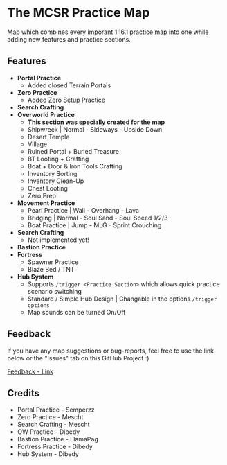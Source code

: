 
# The MCSR Practice Map

Map which combines every imporant 1.16.1 practice map into one while adding new features and practice sections.

## Features
- **Portal Practice**
    - Added closed Terrain Portals
- **Zero Practice**
    - Added Zero Setup Practice
- **Search Crafting**
- **Overworld Practice**
    - **This section was specially created for the map**
    - Shipwreck | Normal - Sideways - Upside Down
    - Desert Temple
    - Village
    - Ruined Portal + Buried Treasure
    - BT Looting + Crafting
    - Boat + Door & Iron Tools Crafting
    - Inventory Sorting
    - Inventory Clean-Up
    - Chest Looting
    - Zero Prep
- **Movement Practice**
    - Pearl Practice | Wall - Overhang - Lava
    - Bridging | Normal - Soul Sand - Soul Speed 1/2/3
    - Boat Practice | Jump - MLG - Sprint Crouching
- **Search Crafting**
    - Not implemented yet!
- **Bastion Practice**
- **Fortress** 
    - Spawner Practice
    - Blaze Bed / TNT
- **Hub System**
    - Supports ```/trigger <Practice Section>``` which allows quick practice scenario switching
    - Standard / Simple Hub Design | Changable in the options ```/trigger options```
    - Map sounds can be turned On/Off

## Feedback
If you have any map suggestions or bug-reports, feel free to use the link below or the "Issues" tab on this
GitHub Project :) 


[Feedback - Link](https://www.surveymonkey.com/r/YTMFP3J)

## Credits

- Portal Practice - Semperzz
- Zero Practice - Mescht
- Search Crafting - Mescht
- OW Practice - Dibedy
- Bastion Practice - LlamaPag
- Fortress Practice - Dibedy
- Hub System - Dibedy
